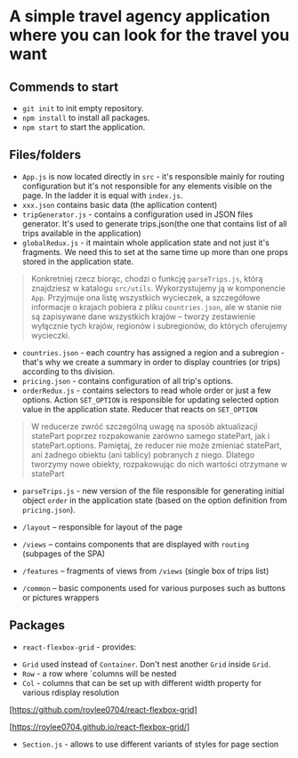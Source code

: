 # A simple travel agency application where you can look for the travel you want

## Commends to start
- `git init` to init empty repository.
- `npm install` to install all packages.
- `npm start` to start the application.


## Files/folders
- `App.js` is now located directly in `src` - it's responsible mainly for routing configuration but it's not responsible for any elements visible on the page. In the ladder it is equal with `index.js`.
- `xxx.json` contains basic data (the apllication content)
- `tripGenerator.js` - contains a configuration used in JSON files generator. It's used to generate trips.json(the one that contains list of all trips available in the application)
- `globalRedux.js` - it maintain whole application state and not just it's fragments. We need this to set at the same time up more than one props stored in the application state.
>Konkretniej rzecz biorąc, chodzi o funkcję `parseTrips.js`, którą znajdziesz w katalogu `src/utils`. Wykorzystujemy ją w komponencie `App`. Przyjmuje ona listę wszystkich wycieczek, a szczegółowe informacje o krajach pobiera z pliku `countries.json`, ale w stanie nie są zapisywane dane wszystkich krajów – tworzy zestawienie wyłącznie tych krajów, regionów i subregionów, do których oferujemy wycieczki.
- `countries.json` - each country has assigned a region and a subregion - that's why we create a summary in order to display countries (or trips) according to ths division.
- `pricing.json` - contains configuration of all trip's options.
- `orderRedux.js` - contains selectors to read whole order or just a few options. Action `SET_OPTION` is responsible for updating selected option value in the application state. Reducer that reacts on `SET_OPTION`
> W reducerze zwróć szczególną uwagę na sposób aktualizacji statePart poprzez rozpakowanie zarówno samego statePart, jak i statePart.options. Pamiętaj, że reducer nie może zmieniać statePart, ani żadnego obiektu (ani tablicy) pobranych z niego. Dlatego tworzymy nowe obiekty, rozpakowując do nich wartości otrzymane w statePart
- `parseTrips.js` - new version of the file responsible for generating initial object `order` in the application state (based on the option definition from `pricing.json`).





- `/layout` – responsible for layout of the page
- `/views` – contains components that are displayed with `routing` (subpages of the SPA)
- `/features` – fragments of views from `/views` (single box of trips list)
- `/common` – basic components used for various purposes such as buttons or pictures wrappers


## Packages
- `react-flexbox-grid` - provides:
* `Grid` used instead of `Container`. Don't nest another `Grid` inside `Grid`.
* `Row` - a row where `columns will be nested
* `Col` - columns that can be set up with different width property for various rdisplay resolution

[https://github.com/roylee0704/react-flexbox-grid]

[https://roylee0704.github.io/react-flexbox-grid/]

- `Section.js` - allows to use different variants of styles for page section
